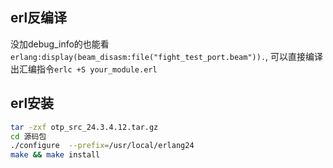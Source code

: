 erl反编译
---------
没加debug_info的也能看`erlang:display(beam_disasm:file("fight_test_port.beam")).`,
可以直接编译出汇编指令`erlc +S your_module.erl`

erl安装
-------
```bash
tar -zxf otp_src_24.3.4.12.tar.gz
cd 源码包
./configure  --prefix=/usr/local/erlang24
make && make install
```